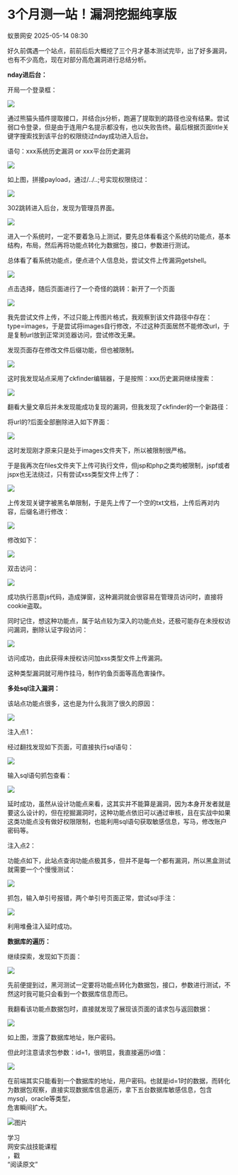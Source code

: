 #  3个月测一站！漏洞挖掘纯享版   
 蚁景网安   2025-05-14 08:30  
  
好久前偶遇一个站点，前前后后大概挖了三个月才基本测试完毕，出了好多漏洞，也有不少高危，现在对部分高危漏洞进行总结分析。  
  
**nday进后台：**  
  
开局一个登录框：  
  
![](https://mmbiz.qpic.cn/mmbiz_jpg/5znJiaZxqldwliaX6ZRYgUywc9KGiaH3icIg5rD6iafb9a0icAJ5ssOLnWCM2Y0rKpeQXJcuElZwfVmABZ5gyIiaAETOg/640?wx_fmt=jpeg&from=appmsg "")  
  
通过熊猫头插件提取接口，并结合js分析，跑遍了提取到的路径也没有结果。尝试弱口令登录，但是由于连用户名提示都没有，也以失败告终。最后根据页面title关键字搜索找到该平台的权限绕过nday成功进入后台。  
  
语句：xxx系统历史漏洞 or xxx平台历史漏洞  
  
![](https://mmbiz.qpic.cn/mmbiz_jpg/5znJiaZxqldwliaX6ZRYgUywc9KGiaH3icIgcVJChiaGtLJYkJnktY8bzpoNwkAVdhscfKR5iaHkVhXonuK1nic3NGw9Q/640?wx_fmt=jpeg&from=appmsg "")  
  
如上图，拼接payload，通过/../..;号实现权限绕过：  
  
![](https://mmbiz.qpic.cn/mmbiz_jpg/5znJiaZxqldwliaX6ZRYgUywc9KGiaH3icIgbPibLbSicW7NjxOsqTzgOJRYwAys4C1kIepsIIcEUDPwZZvSlovMnGkg/640?wx_fmt=jpeg&from=appmsg "")  
  
302跳转进入后台，发现为管理员界面。  
  
![](https://mmbiz.qpic.cn/mmbiz_jpg/5znJiaZxqldwliaX6ZRYgUywc9KGiaH3icIgDMNuaKZwdGWdY8byaHdhw0o3A3Sy9WZzZAW2LslZB1lUHsWJgbGpfg/640?wx_fmt=jpeg&from=appmsg "")  
  
进入一个系统时，一定不要着急马上测试，要先总体看看这个系统的功能点，基本结构，布局，然后再将功能点转化为数据包，接口，参数进行测试。  
  
总体看了看系统功能点，便点进个人信息处，尝试文件上传漏洞getshell。  
  
![](https://mmbiz.qpic.cn/mmbiz_jpg/5znJiaZxqldwliaX6ZRYgUywc9KGiaH3icIgFhW0ibaX0pcCOdChgQHvLRXwAueV03dvR4iaCrv4tib31kcYlojdA7gIg/640?wx_fmt=jpeg&from=appmsg "")  
  
点击选择，随后页面进行了一个奇怪的跳转：新开了一个页面  
  
![](https://mmbiz.qpic.cn/mmbiz_jpg/5znJiaZxqldwliaX6ZRYgUywc9KGiaH3icIgibjdtGmSJk4E0LKlrTLE7Sln6XFgLm0qEu7hVGJ0nicJib2KT8XibibXt2A/640?wx_fmt=jpeg&from=appmsg "")  
  
我先尝试文件上传，不过只能上传图片格式，我观察到该文件路径中存在：type=images，于是尝试将images自行修改，不过这种页面居然不能修改url，于是复制url放到正常浏览器访问，尝试修改无果。  
  
发现页面存在修改文件后缀功能，但也被限制。  
  
![](https://mmbiz.qpic.cn/mmbiz_jpg/5znJiaZxqldwliaX6ZRYgUywc9KGiaH3icIgVg25adia69j4EJdXm8ZyWzLmTbVzZMtIImSD1ZsGduX02NgGQmdoUnQ/640?wx_fmt=jpeg&from=appmsg "")  
  
这时我发现站点采用了ckfinder编辑器，于是按照：xxx历史漏洞继续搜索：  
  
![](https://mmbiz.qpic.cn/mmbiz_jpg/5znJiaZxqldwliaX6ZRYgUywc9KGiaH3icIgSmaFzCxekCzVPWUeo6zu87nwREU326vLFk8nkibXHaKn19XLsA49aGQ/640?wx_fmt=jpeg&from=appmsg "")  
  
翻看大量文章后并未发现能成功复现的漏洞，但我发现了ckfinder的一个新路径：  
  
将url的?后面全部删除进入如下界面：  
  
![](https://mmbiz.qpic.cn/mmbiz_jpg/5znJiaZxqldwliaX6ZRYgUywc9KGiaH3icIgNibCeQnyH6picxkcoUSbYJc0ok9HM6LR6LA9MCCOTESZAv9DnQZu9qdA/640?wx_fmt=jpeg&from=appmsg "")  
  
这时发现刚才原来只是处于images文件夹下，所以被限制很严格。  
  
于是我再次在files文件夹下上传可执行文件，但jsp和php之类均被限制，jspf或者jspx也无法绕过，只有尝试xss类型文件上传了：  
  
![](https://mmbiz.qpic.cn/mmbiz_jpg/5znJiaZxqldwliaX6ZRYgUywc9KGiaH3icIg1w7zXmfAVt454MNMr68icZfJEJ8oXF0IWrfjDibYXM9sGCeeJibmfUicOw/640?wx_fmt=jpeg&from=appmsg "")  
  
上传发现关键字被黑名单限制，于是先上传了一个空的txt文档，上传后再对内容，后缀名进行修改：  
  
![](https://mmbiz.qpic.cn/mmbiz_jpg/5znJiaZxqldwliaX6ZRYgUywc9KGiaH3icIgsfBIviaebtk6pV5Q258b3A9QJeuRjyGfTXxFRpCzZzkleCopbqibibIgQ/640?wx_fmt=jpeg&from=appmsg "")  
  
修改如下：  
  
![](https://mmbiz.qpic.cn/mmbiz_jpg/5znJiaZxqldwliaX6ZRYgUywc9KGiaH3icIgDPwQiczVMjwvMPXiaZay4eg67vUEFqOic2Kg50s3AGK9qjFicrvVKCNpug/640?wx_fmt=jpeg&from=appmsg "")  
  
双击访问：  
  
![](https://mmbiz.qpic.cn/mmbiz_jpg/5znJiaZxqldwliaX6ZRYgUywc9KGiaH3icIgel9egyn2hicfg6JNgUomP1ibaEG8Mib5gbl9ZCzrj5s5cich39lmibpwgmg/640?wx_fmt=jpeg&from=appmsg "")  
  
成功执行恶意js代码，造成弹窗，这种漏洞就会很容易在管理员访问时，直接将cookie盗取。  
  
同时记住，想这种功能点，属于站点较为深入的功能点处，还极可能存在未授权访问漏洞，删除认证字段访问：  
  
![](https://mmbiz.qpic.cn/mmbiz_jpg/5znJiaZxqldwliaX6ZRYgUywc9KGiaH3icIgZa6biappl1XKMYHfLab25dOHQNeZveM7riat0saav6KOicrrO5iaiblqRvw/640?wx_fmt=jpeg&from=appmsg "")  
  
访问成功，由此获得未授权访问加xss类型文件上传漏洞。  
  
这种类型漏洞就可用作挂马，制作钓鱼页面等高危害操作。  
  
**多处sql注入漏洞：**  
  
该站点功能点很多，这也是为什么我测了很久的原因：  
  
![](https://mmbiz.qpic.cn/mmbiz_jpg/5znJiaZxqldwliaX6ZRYgUywc9KGiaH3icIgNjx1bDLDMFXsnQHxn2C7Dt8EAPVOicYxRdBRQBKHIaX4xcrsRaQKVqA/640?wx_fmt=jpeg&from=appmsg "")  
  
注入点1：  
  
经过翻找发现如下页面，可直接执行sql语句：  
  
![](https://mmbiz.qpic.cn/mmbiz_jpg/5znJiaZxqldwliaX6ZRYgUywc9KGiaH3icIgicGwzDTfUicmjVLyicRLEhNFd3Rwfu8ic38icUtUHO1eWomGCnRtptZdEzQ/640?wx_fmt=jpeg&from=appmsg "")  
  
输入sql语句抓包查看：  
  
![](https://mmbiz.qpic.cn/mmbiz_jpg/5znJiaZxqldwliaX6ZRYgUywc9KGiaH3icIgib0ibOibOdUtGiamSU7fLmc4T0ECPnedDbyCn5ZKTibgaoc4czJLiaPckcuA/640?wx_fmt=jpeg&from=appmsg "")  
  
延时成功，虽然从设计功能点来看，这其实并不能算是漏洞，因为本身开发者就是要这么设计的，但在挖掘漏洞时，这种功能点依旧可以通过审核，且在实战中如果这类功能点没有做好权限限制，也能利用sql语句获取敏感信息，写马，修改账户密码等。  
  
注入点2：  
  
功能点如下，此站点查询功能点极其多，但并不是每一个都有漏洞，所以黑盒测试就需要一个个慢慢测试：  
  
![](https://mmbiz.qpic.cn/mmbiz_jpg/5znJiaZxqldwliaX6ZRYgUywc9KGiaH3icIgKPj6LgatApzC8EqhSKia3rWkDjXsFYFtThOeZfPnQ3a2ClfPOBmCBWQ/640?wx_fmt=jpeg&from=appmsg "")  
  
抓包，输入单引号报错，两个单引号页面正常，尝试sql手注：  
  
![](https://mmbiz.qpic.cn/mmbiz_jpg/5znJiaZxqldwliaX6ZRYgUywc9KGiaH3icIgdB3t0ZMqc6bZx2a67ichYXpicyCATvNcvibHTIxyEvJUyZcupodSF1ZSw/640?wx_fmt=jpeg&from=appmsg "")  
  
利用堆叠注入延时成功。  
  
**数据库的遍历：**  
  
继续探索，发现如下页面：  
  
![](https://mmbiz.qpic.cn/mmbiz_jpg/5znJiaZxqldwliaX6ZRYgUywc9KGiaH3icIgAoGPfqadkmDVbHGZ4bwSHr78IClpLmxpDcrFcSWUT4y0PCdrd48vsw/640?wx_fmt=jpeg&from=appmsg "")  
  
先前便提到过，黑河测试一定要将功能点转化为数据包，接口，参数进行测试，不然这时我可能只会看到一个数据库信息而已。  
  
我翻看该功能点数据包时，直接就发现了展现该页面的请求包与返回数据：  
  
![](https://mmbiz.qpic.cn/mmbiz_jpg/5znJiaZxqldwliaX6ZRYgUywc9KGiaH3icIgwzWZ3LbFgJ1JTjowIlWibrNxFbBvsLrniaLEpCkYNJ4qtoEs5cKlticgQ/640?wx_fmt=jpeg&from=appmsg "")  
  
如上图，泄露了数据库地址，账户密码。  
  
但此时注意请求包参数：id=1，很明显，我直接遍历id值：  
  
![](https://mmbiz.qpic.cn/mmbiz_jpg/5znJiaZxqldwliaX6ZRYgUywc9KGiaH3icIg7Ik4ncBsqe9rzlAWSf03VDVzuk12s6z37nePcEe9V6eBwcWknRibibjQ/640?wx_fmt=jpeg&from=appmsg "")  
  
在前端其实只能看到一个数据库的地址，用户密码。也就是id=1时的数据，而转化为数据包观察，直接实现数据库信息遍历，拿下五台数据库敏感信息，包含mysql，oracle等类型，  
危害瞬间扩大。  
  
![图片](https://mmbiz.qpic.cn/mmbiz_gif/7QRTvkK2qC6iavic0tIJIoZCwKvUYnFFiaibgSm6mrFp1ZjAg4ITRicicuLN88YodIuqtF4DcUs9sruBa0bFLtX59lQQ/640?wx_fmt=gif&wxfrom=5&wx_lazy=1&tp=webp "")  
  
学习  
网安实战技能课程  
，戳  
“阅读原文”  
  
  
  
  
  
  
